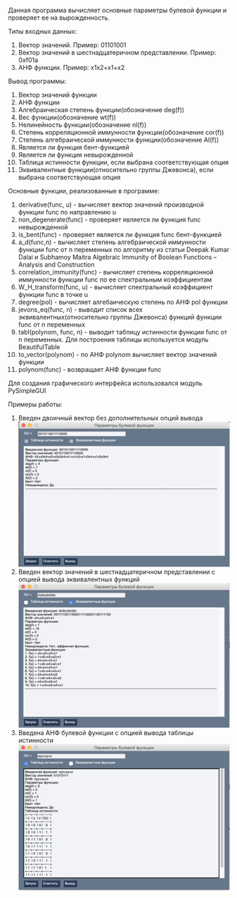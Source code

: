 
Данная программа вычисляет основные параметры булевой функции и проверяет ее на вырожденность.

Типы входных данных:
  1) Вектор значений. Пример: 01101001
  2) Вектор значений в шестнадцатеричном представлении. Пример: 0xf01a
  3) АНФ функции. Пример: x1x2+x1+x2

Вывод программы:
  1) Вектор значений функции
  2) АНФ функции
  3) Алгебраическая степень функции(обозначение deg(f))
  4) Вес функции(обозначение wt(f))
  5) Нелинейность функции(обозначение nl(f))
  6) Степень корреляционной иммунности функции(обозначение cor(f))
  7) Степень алгебраической иммунности функции(обозначение AI(f))
  8) Является ли функция бент-функцией
  9) Является ли функция невырожденной
  10) Таблица истинности функции, если выбрана соответствующая опция
  11) Эквивалентные функции(относительно группы Джевонса), если выбрана соответствующая опция

Основные функции, реализованные в программе:
  1) derivative(func, u) - вычисляет вектор значений производной функции func по направлению u
  2) non_degenerate(func) - проверяет является ли функция func невырожденной
  3) is_bent(func) - проверяет является ли функция func бент-функцией
  4) a_d(func,n) - вычисляет степень алгебраической иммунности функции func от n переменных по алгоритму из статьи Deepak Kumar Dalai и Subhamoy Maitra Algebraic Immunity of Boolean Functions – Analysis and Construction
  5) correlation_immunity(func) - вычисляет степень корреляционной иммунности функции func по ее спектральным коэффициентам
  6) W_H_transform(func, u) - вычисляет спектральный коэффициент функции func в точке u
  7) degree(pol) - вычисляет алгебаическую степень по АНФ pol функции
  8) jevons_eq(func, n) - выводит список всех эквивалентных(относительно группы Джевонса) функций функции func от n переменных
  9) tabl(polynom, func, n) - выводит таблицу истинности функции func от n переменных. Для построения таблицы используется модуль BeautifulTable
  10) to_vector(polynom) - по АНФ polynom вычисляет вектор значений функции 
  11) polynom(func) - возвращает АНФ функции func

Для создания графического интерфейса использовался модуль PySimpleGUI

Примеры работы:

  1) Введен двоичный вектор без дополнительных опций вывода
  ![](1.png)
  2) Введен вектор значений в шестнадцатеричном представлении с опцией вывода эквивалентных функций
  ![](2.png)
  3) Введена АНФ булевой функции с опцией вывода таблицы истинности
  ![](3.png)
